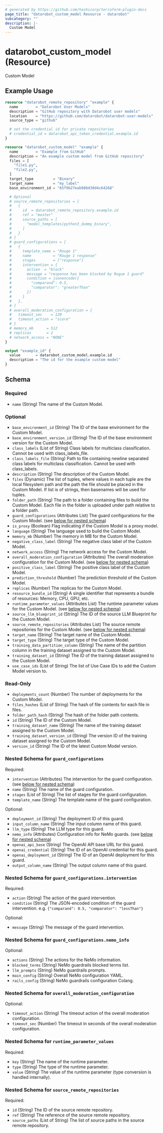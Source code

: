```yaml
---
# generated by https://github.com/hashicorp/terraform-plugin-docs
page_title: "datarobot_custom_model Resource - datarobot"
subcategory: ""
description: |-
  Custom Model
---
```


# datarobot_custom_model (Resource)

Custom Model

## Example Usage

```terraform
resource "datarobot_remote_repository" "example" {
  name        = "Datarobot User Models"
  description = "GitHub repository with Datarobot user models"
  location    = "https://github.com/datarobot/datarobot-user-models"
  source_type = "github"

  # set the credential id for private repositories
  # credential_id = datarobot_api_token_credential.example.id
}

resource "datarobot_custom_model" "example" {
  name        = "Example from GitHub"
  description = "An example custom model from GitHub repository"
  files = [
    "file1.py",
    "file2.py",
  ]
  target_type         = "Binary"
  target_name         = "my_label"
  base_environment_id = "65f9b27eab986d30d4c64268"

  # Optional
  # source_remote_repositories = [
  #   {
  #     id  = datarobot_remote_repository.example.id
  #     ref = "master"
  #     source_paths = [
  #       "model_templates/python3_dummy_binary",
  #     ]
  #   }
  # ]
  # guard_configurations = [
  #   {
  #     template_name = "Rouge 1"
  #     name          = "Rouge 1 response"
  #     stages        = ["response"]
  #     intervention = {
  #       action  = "block"
  #       message = "response has been blocked by Rogue 1 guard"
  #       condition = jsonencode({
  #         "comparand": 0.5, 
  #         "comparator": "greaterThan"
  #       })
  #     }
  #   },
  # ]
  # overall_moderation_configuration = {
  #   timeout_sec    = 120
  #   timeout_action = "score"
  # }
  # memory_mb      = 512
  # replicas       = 2
  # network_access = "NONE"
}

output "example_id" {
  value       = datarobot_custom_model.example.id
  description = "The id for the example custom model"
}
```

<!-- schema generated by tfplugindocs -->
## Schema

### Required

- `name` (String) The name of the Custom Model.

### Optional

- `base_environment_id` (String) The ID of the base environment for the Custom Model.
- `base_environment_version_id` (String) The ID of the base environment version for the Custom Model.
- `class_labels` (List of String) Class labels for multiclass classification. Cannot be used with class_labels_file.
- `class_labels_file` (String) Path to file containing newline separated class labels for multiclass classification. Cannot be used with class_labels.
- `description` (String) The description of the Custom Model.
- `files` (Dynamic) The list of tuples, where values in each tuple are the local filesystem path and the path the file should be placed in the Custom Model. If list is of strings, then basenames will be used for tuples.
- `folder_path` (String) The path to a folder containing files to build the Custom Model. Each file in the folder is uploaded under path relative to a folder path.
- `guard_configurations` (Attributes List) The guard configurations for the Custom Model. (see [below for nested schema](#nestedatt--guard_configurations))
- `is_proxy` (Boolean) Flag indicating if the Custom Model is a proxy model.
- `language` (String) The language used to build the Custom Model.
- `memory_mb` (Number) The memory in MB for the Custom Model.
- `negative_class_label` (String) The negative class label of the Custom Model.
- `network_access` (String) The network access for the Custom Model.
- `overall_moderation_configuration` (Attributes) The overall moderation configuration for the Custom Model. (see [below for nested schema](#nestedatt--overall_moderation_configuration))
- `positive_class_label` (String) The positive class label of the Custom Model.
- `prediction_threshold` (Number) The prediction threshold of the Custom Model.
- `replicas` (Number) The replicas for the Custom Model.
- `resource_bundle_id` (String) A single identifier that represents a bundle of resources: Memory, CPU, GPU, etc.
- `runtime_parameter_values` (Attributes List) The runtime parameter values for the Custom Model. (see [below for nested schema](#nestedatt--runtime_parameter_values))
- `source_llm_blueprint_id` (String) The ID of the source LLM Blueprint for the Custom Model.
- `source_remote_repositories` (Attributes List) The source remote repositories for the Custom Model. (see [below for nested schema](#nestedatt--source_remote_repositories))
- `target_name` (String) The target name of the Custom Model.
- `target_type` (String) The target type of the Custom Model.
- `training_data_partition_column` (String) The name of the partition column in the training dataset assigned to the Custom Model.
- `training_dataset_id` (String) The ID of the training dataset assigned to the Custom Model.
- `use_case_ids` (List of String) The list of Use Case IDs to add the Custom Model version to.

### Read-Only

- `deployments_count` (Number) The number of deployments for the Custom Model.
- `files_hashes` (List of String) The hash of file contents for each file in files.
- `folder_path_hash` (String) The hash of the folder path contents.
- `id` (String) The ID of the Custom Model.
- `training_dataset_name` (String) The name of the training dataset assigned to the Custom Model.
- `training_dataset_version_id` (String) The version ID of the training dataset assigned to the Custom Model.
- `version_id` (String) The ID of the latest Custom Model version.

<a id="nestedatt--guard_configurations"></a>
### Nested Schema for `guard_configurations`

Required:

- `intervention` (Attributes) The intervention for the guard configuration. (see [below for nested schema](#nestedatt--guard_configurations--intervention))
- `name` (String) The name of the guard configuration.
- `stages` (List of String) The list of stages for the guard configuration.
- `template_name` (String) The template name of the guard configuration.

Optional:

- `deployment_id` (String) The deployment ID of this guard.
- `input_column_name` (String) The input column name of this guard.
- `llm_type` (String) The LLM type for this guard.
- `nemo_info` (Attributes) Configuration info for NeMo guards. (see [below for nested schema](#nestedatt--guard_configurations--nemo_info))
- `openai_api_base` (String) The OpenAI API base URL for this guard.
- `openai_credential` (String) The ID of an OpenAI credential for this guard.
- `openai_deployment_id` (String) The ID of an OpenAI deployment for this guard.
- `output_column_name` (String) The output column name of this guard.

<a id="nestedatt--guard_configurations--intervention"></a>
### Nested Schema for `guard_configurations.intervention`

Required:

- `action` (String) The action of the guard intervention.
- `condition` (String) The JSON-encoded condition of the guard intervention. e.g. `{"comparand": 0.5, "comparator": "lessThan"}`

Optional:

- `message` (String) The message of the guard intervention.


<a id="nestedatt--guard_configurations--nemo_info"></a>
### Nested Schema for `guard_configurations.nemo_info`

Optional:

- `actions` (String) The actions for the NeMo information.
- `blocked_terms` (String) NeMo guardrails blocked terms list.
- `llm_prompts` (String) NeMo guardrails prompts.
- `main_config` (String) Overall NeMo configuration YAML.
- `rails_config` (String) NeMo guardrails configuration Colang.



<a id="nestedatt--overall_moderation_configuration"></a>
### Nested Schema for `overall_moderation_configuration`

Optional:

- `timeout_action` (String) The timeout action of the overall moderation configuration.
- `timeout_sec` (Number) The timeout in seconds of the overall moderation configuration.


<a id="nestedatt--runtime_parameter_values"></a>
### Nested Schema for `runtime_parameter_values`

Required:

- `key` (String) The name of the runtime parameter.
- `type` (String) The type of the runtime parameter.
- `value` (String) The value of the runtime parameter (type conversion is handled internally).


<a id="nestedatt--source_remote_repositories"></a>
### Nested Schema for `source_remote_repositories`

Required:

- `id` (String) The ID of the source remote repository.
- `ref` (String) The reference of the source remote repository.
- `source_paths` (List of String) The list of source paths in the source remote repository.

